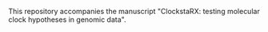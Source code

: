This repository accompanies the manuscript "ClockstaRX: testing molecular clock hypotheses in genomic data".
